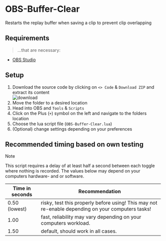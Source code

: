 # OBS-Buffer-Clear
Restarts the replay buffer when saving a clip to prevent clip overlapping

## Requirements
> ...that are necessary:
- [OBS Studio](https://obsproject.com/de/download)

## Setup
1. Download the source code by clicking on `<> Code` & `Download ZIP` and extract its content\
![download](https://github.com/user-attachments/assets/ec352d75-4ffe-4c5a-b06a-2eea52df8bba)
2. Move the folder to a desired location
3. Head into OBS and `Tools` & `Scripts`
4. Click on the Plus (`+`) symbol on the left and navigate to the folders location
5. Choose the lua script file (`OBS-Buffer-Clear.lua`)
6. (Optional) change settings depending on your preferences

## Recommended timing based on own testing
> [!Note]
> This script requires a delay of at least half a second between each toggle where nothing is recorded.
> The values below may depend on your computers hardware- and or software.

| Time in seconds | Recommendation |
| --- | --- |
| 0.50 (lowest) | risky, test this properly before using! This may not re-enable depending on your computers tasks! |
| 1.00 | fast, reliability may vary depending on your computers workload. |
| 1.50 | default, should work in all cases. |